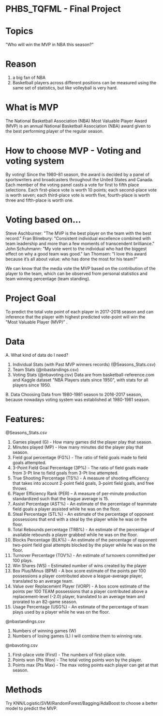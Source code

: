 # PHBS_TQFML - Final Project

# Topics
"Who will win the MVP in NBA this season?"

# Reason
1. a big fan of NBA
2. Basketball players across different positions can be measured using the same set of statistics, but like volleyball is very hard.

# What is MVP
The National Basketball Association (NBA) Most Valuable Player Award (MVP) is an annual National Basketball Association (NBA) award given to the best performing player of the regular season.

# How to choose MVP - Voting and voting system
By voting!
Since the 1980–81 season, the award is decided by a panel of sportswriters and broadcasters throughout the United States and Canada.
Each member of the voting panel casts a vote for first to fifth place selections. Each first-place vote is worth 10 points; each second-place vote is worth seven; each third-place vote is worth five, fourth-place is worth three and fifth-place is worth one.

# Voting based on...
Steve Aschburner: "The MVP is the best player on the team with the best record."
Fran Blinebury: "Consistent individual excellence combined with team leadership and more than a few moments of transcendent brilliance."
John Schuhmann: "My vote went to the individual who had the biggest effect on why a good team was good."
Ian Thomsen: "I love this award because it’s all about value: who has done the most for his team?"

We can know that the media vote the MVP based on the contribution of the player to the team, which can be observed from personal statistics and team winning percentage (team standing).

# Project Goal
To predict the total vote point of each player in 2017-2018 season and can inference that the player with highest predicted vote-point will win the "Most Valuable Player (MVP)" .

# Data
A. What kind of data do I need?
  1. Individual Stats (with Past MVP winners records) (@Seasons_Stats.csv)
  2. Team Stats (@nbastandings.csv)
  3. Voting Stats (@nbavoting.csv)
Data are from basketball-reference.com and Kaggle dataset "NBA Players stats since 1950", with stats for all players since 1950. 

B. Data Choosing
  Data from 1980-1981 season to 2016-2017 season, because nowadays voting system was established at 1980-1981 season.

# Features:

@Seasons_Stats.csv
1. Games played (G) - How many games did the player play that season.
2. Minutes played (MP) - How many minutes did the player play that season.
3. Field goal percentage (FG%) - The ratio of field goals made to field goals attempted.
4. 3-Point Field Goal Percentage (3P%) -  The ratio of field goals made from 3-Pt line to field goals from 3-Pt line attempted.
5. True Shooting Percentage (TS%) - A measure of shooting efficiency that takes into account 2-point field goals, 3-point field goals, and free throws.
6. Player Efficiency Rank (PER) – A measure of per-minute production standardized such that the league average is 15.
7. Assist Percentage (AST%) - An estimate of the percentage of teammate field goals a player assisted while he was on the floor.
8. Steal Percentage (STL%) - An estimate of the percentage of opponent possessions that end with a steal by the player while he was on the floor.
9. Total Rebounds percentage (TRB%) - An estimate of the percentage of available rebounds a player grabbed while he was on the floor.
10. Blocks Percentage (BLK%) - An estimate of the percentage of opponent two-point field goal attempts blocked by the player while he was on the floor.
11. Turnover Percentage (TOV%) - An estimate of turnovers committed per 100 plays.
12. Win Shares (WS) – Estimated number of wins created by the player
13. Box Plus/Minus (BPM) - A box score estimate of the points per 100 possessions a player contributed above a league-average player, translated to an average team.
14. Value over Replacement Player (VORP) - A box score estimate of the points per 100 TEAM possessions that a player contributed above a replacement-level (-2.0) player, translated to an average team and prorated to an 82-game season.
15. Usage Percentage (USG%) - An estimate of the percentage of team plays used by a player while he was on the floor.

@nbastandings.csv
1. Numbers of winning games (W)
2. Numbers of losing games (L)
I will combine them to winning rate.

@nbavoting.csv
1. First-place vote (First) - The numbers of first-place vote.
2. Points won (Pts Won) - The total voting points won by the player.
3. Points max (Pts Max) - The max voting points each player can get at that season.

# Methods
Try KNN/Logistic/SVM/RandomForest/Bagging/AdaBoost to choose a better model to predict the MVP.